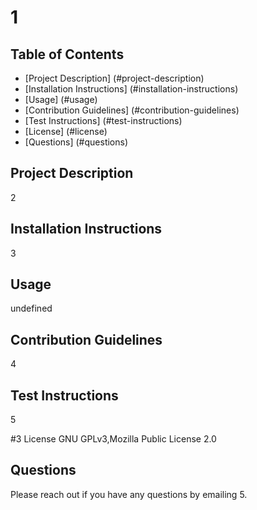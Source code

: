 
  
# 1


## Table of Contents

* [Project Description] (#project-description)
* [Installation Instructions] (#installation-instructions)
* [Usage] (#usage)
* [Contribution Guidelines] (#contribution-guidelines)
* [Test Instructions] (#test-instructions)
* [License] (#license)
* [Questions] (#questions)

## Project Description
2

## Installation Instructions
3

## Usage
undefined

## Contribution Guidelines
4

## Test Instructions
5

#3 License
GNU GPLv3,Mozilla Public License 2.0

## Questions
Please reach out if you have any questions by emailing 5.

